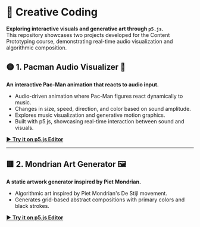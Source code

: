 # 🎨 Creative Coding
**Exploring interactive visuals and generative art through `p5.js`.** <br>
This repository showcases two projects developed for the Content Prototyping course, demonstrating real-time audio visualization and algorithmic composition.

## 🟡 1. Pacman Audio Visualizer 🎵  
**An interactive Pac-Man animation that reacts to audio input.**  
- Audio-driven animation where Pac-Man figures react dynamically to music.
- Changes in size, speed, direction, and color based on sound amplitude.
- Explores music visualization and generative motion graphics.
- Built with p5.js, showcasing real-time interaction between sound and visuals.

**[▶ Try it on p5.js Editor](https://editor.p5js.org/Crunky/sketches/3Qs79A4W2)**  

---

## 🟥 2. Mondrian Art Generator 🖼️  
**A static artwork generator inspired by Piet Mondrian.**  
- Algorithmic art inspired by Piet Mondrian's De Stijl movement.
- Generates grid-based abstract compositions with primary colors and black strokes.

**[▶ Try it on p5.js Editor](https://editor.p5js.org/Crunky/sketches/odDfh42xu)**  
